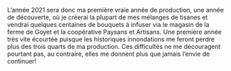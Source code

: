 L’année 2021 sera donc ma première vraie année de production, une année de découverte, où je créerai la plupart de mes mélanges de tisanes et vendrai quelques centaines de bouquets à infuser  via le magasin de la ferme de Goyet et la coopérative Paysans et Artisans. Une première année très vite écourtée puisque les historiques innondations me feront perdre plus des trois quarts de ma production. Ces difficultés ne me découragent pourtant pas, au contraire, elles me donnent plus que jamais l’envie de continuer! 
